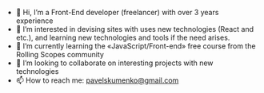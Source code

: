 - 👋 Hi, I’m a Front-End developer (freelancer) with over 3 years experience
- 👀 I’m interested in devising sites with uses new technologies (React and etc.), and learning new technologies and tools if the need arises.
- 🌱 I’m currently learning the «JavaScript/Front-end» free course from the Rolling Scopes community
- 💞️ I’m looking to collaborate on interesting projects with new technologies
- 📫 How to reach me: pavelskumenko@gmail.com

<!---
WFZ1/WFZ1 is a ✨ special ✨ repository because its `README.md` (this file) appears on your GitHub profile.
You can click the Preview link to take a look at your changes.
--->
